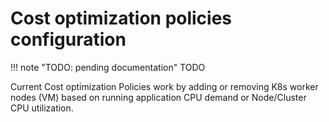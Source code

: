 # Cost optimization policies configuration

!!! note "TODO: pending documentation"
    TODO

Current Cost optimization Policies work by adding or removing K8s worker nodes (VM) based on running application CPU demand or Node/Cluster CPU utilization. 


